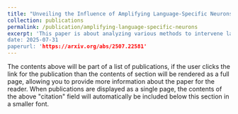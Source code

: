 ```yaml
---
title: "Unveiling the Influence of Amplifying Language-Specific Neurons"
collection: publications
permalink: /publication/amplifying-language-specific-neurons
excerpt: 'This paper is about analyzing various methods to intervene language-specific neurons in which we measured the steerability using a novel metric. In addition, we also explored the effects of amplifying or deactiving such neurons to the multilingual performance in downstream tasks.
date: 2025-07-31
paperurl: 'https://arxiv.org/abs/2507.22581'
---
```


The contents above will be part of a list of publications, if the user clicks the link for the publication than the contents of section will be rendered as a full page, allowing you to provide more information about the paper for the reader. When publications are displayed as a single page, the contents of the above "citation" field will automatically be included below this section in a smaller font.
